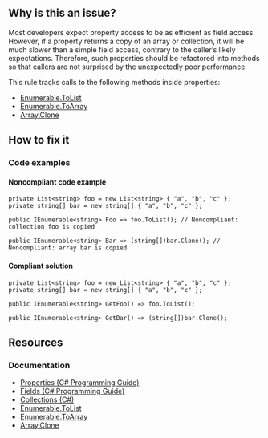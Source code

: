 ## Why is this an issue?

Most developers expect property access to be as efficient as field access. However, if a property returns a copy of an array or collection, it will
be much slower than a simple field access, contrary to the caller’s likely expectations. Therefore, such properties should be refactored into methods
so that callers are not surprised by the unexpectedly poor performance.

This rule tracks calls to the following methods inside properties:

-   [Enumerable.ToList](https://learn.microsoft.com/en-us/dotnet/api/system.linq.enumerable.tolist)
-   [Enumerable.ToArray](https://learn.microsoft.com/en-us/dotnet/api/system.linq.enumerable.toarray)
-   [Array.Clone](https://learn.microsoft.com/en-us/dotnet/api/system.array.clone)

## How to fix it

### Code examples

#### Noncompliant code example

    private List<string> foo = new List<string> { "a", "b", "c" };
    private string[] bar = new string[] { "a", "b", "c" };
    
    public IEnumerable<string> Foo => foo.ToList(); // Noncompliant: collection foo is copied
    
    public IEnumerable<string> Bar => (string[])bar.Clone(); // Noncompliant: array bar is copied

#### Compliant solution

    private List<string> foo = new List<string> { "a", "b", "c" };
    private string[] bar = new string[] { "a", "b", "c" };
    
    public IEnumerable<string> GetFoo() => foo.ToList();
    
    public IEnumerable<string> GetBar() => (string[])bar.Clone();

## Resources

### Documentation

-   [Properties (C# Programming
  Guide)](https://learn.microsoft.com/en-us/dotnet/csharp/programming-guide/classes-and-structs/properties)
-   [Fields (C# Programming Guide)](https://learn.microsoft.com/en-us/dotnet/csharp/programming-guide/classes-and-structs/fields)
-   [Collections (C#)](https://learn.microsoft.com/en-us/dotnet/csharp/programming-guide/concepts/collections)
-   [Enumerable.ToList](https://learn.microsoft.com/en-us/dotnet/api/system.linq.enumerable.tolist)
-   [Enumerable.ToArray](https://learn.microsoft.com/en-us/dotnet/api/system.linq.enumerable.toarray)
-   [Array.Clone](https://learn.microsoft.com/en-us/dotnet/api/system.array.clone)